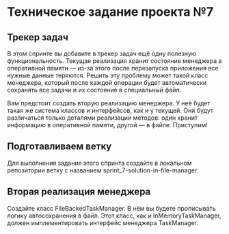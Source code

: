 # Техническое задание проекта №7
## Трекер задач

В этом спринте вы добавите в трекер задач ещё одну полезную функциональность. Текущая реализация хранит состояние менеджера в оперативной памяти — из-за этого после перезапуска приложения все нужные данные теряются. Решить эту проблему может такой класс менеджера, который после каждой операции будет автоматически сохранять все задачи и их состояние в специальный файл.

Вам предстоит создать вторую реализацию менеджера. У неё будет такая же система классов и интерфейсов, как и у текущей. Они будут различаться только деталями реализации методов: один хранит информацию в оперативной памяти, другой — в файле. Приступим!

## Подготавливаем ветку

Для выполнения задания этого спринта создайте в локальном репозитории ветку с названием sprint_7-solution-in-file-manager.

## Вторая реализация менеджера

Создайте класс FileBackedTaskManager. В нём вы будете прописывать логику автосохранения в файл. Этот класс, как и InMemoryTaskManager, должен имплементировать интерфейс менеджера TaskManager.